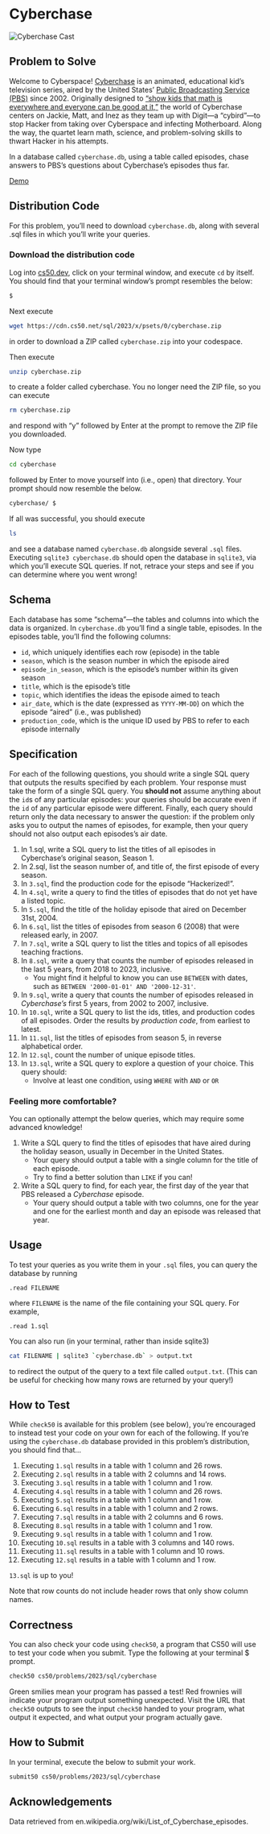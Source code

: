 # Cyberchase

![Cyberchase Cast](./cyberchase.jpg)

## Problem to Solve

Welcome to Cyberspace! [Cyberchase](https://pbskids.org/cyberchase/) is an animated, educational kid’s television series, aired by the United States’ [Public Broadcasting Service (PBS)](https://www.pbs.org/) since 2002. Originally designed to [“show kids that math is everywhere and everyone can be good at it,”](https://www.pbs.org/parents/shows/cyberchase/about) the world of Cyberchase centers on Jackie, Matt, and Inez as they team up with Digit—a “cybird”—to stop Hacker from taking over Cyberspace and infecting Motherboard. Along the way, the quartet learn math, science, and problem-solving skills to thwart Hacker in his attempts.

In a database called `cyberchase.db`, using a table called episodes, chase answers to PBS’s questions about Cyberchase’s episodes thus far.

[Demo](./demo.html)

## Distribution Code

For this problem, you’ll need to download `cyberchase.db`, along with several .sql files in which you’ll write your queries.

### **Download the distribution code**

Log into [cs50.dev](https://cs50.dev/), click on your terminal window, and execute `cd` by itself. You should find that your terminal window’s prompt resembles the below:

```bash
$
```

Next execute

```bash
wget https://cdn.cs50.net/sql/2023/x/psets/0/cyberchase.zip
```

in order to download a ZIP called `cyberchase.zip` into your codespace.

Then execute

```bash
unzip cyberchase.zip
```

to create a folder called cyberchase. You no longer need the ZIP file, so you can execute

```bash
rm cyberchase.zip
```

and respond with “y” followed by Enter at the prompt to remove the ZIP file you downloaded.

Now type

```bash
cd cyberchase
```

followed by Enter to move yourself into (i.e., open) that directory. Your prompt should now resemble the below.

```bash
cyberchase/ $
```

If all was successful, you should execute

```bash
ls
```

and see a database named `cyberchase.db` alongside several `.sql` files. Executing `sqlite3 cyberchase.db` should open the database in `sqlite3`, via which you’ll execute SQL queries. If not, retrace your steps and see if you can determine where you went wrong!

## Schema

Each database has some “schema”—the tables and columns into which the data is organized. In `cyberchase.db` you’ll find a single table, episodes. In the episodes table, you’ll find the following columns:

- `id`, which uniquely identifies each row (episode) in the table
- `season`, which is the season number in which the episode aired
- `episode_in_season`, which is the episode’s number within its given season
- `title`, which is the episode’s title
- `topic`, which identifies the ideas the episode aimed to teach
- `air_date`, which is the date (expressed as `YYYY-MM-DD`) on which the episode “aired” (i.e., was published)
- `production_code`, which is the unique ID used by PBS to refer to each episode internally

## Specification

For each of the following questions, you should write a single SQL query that outputs the results specified by each problem. Your response must take the form of a single SQL query. You **should not** assume anything about the `id`s of any particular episodes: your queries should be accurate even if the `id` of any particular episode were different. Finally, each query should return only the data necessary to answer the question: if the problem only asks you to output the names of episodes, for example, then your query should not also output each episodes’s air date.

1. In 1.sql, write a SQL query to list the titles of all episodes in Cyberchase’s original season, Season 1.
1. In 2.sql, list the season number of, and title of, the first episode of every season.
1. In `3.sql`, find the production code for the episode “Hackerized!”.
1. In `4.sql`, write a query to find the titles of episodes that do not yet have a listed topic.
1. In `5.sql`, find the title of the holiday episode that aired on December 31st, 2004.
1. In `6.sql`, list the titles of episodes from season 6 (2008) that were released early, in 2007.
1. In `7.sql`, write a SQL query to list the titles and topics of all episodes teaching fractions.
1. In `8.sql`, write a query that counts the number of episodes released in the last 5 years, from 2018 to 2023, inclusive.
    - You might find it helpful to know you can use `BETWEEN` with dates, such as `BETWEEN '2000-01-01' AND '2000-12-31'`.
1. In `9.sql`, write a query that counts the number of episodes released in *Cyberchase’s* first 5 years, from 2002 to 2007, inclusive.
1. In `10.sql`, write a SQL query to list the ids, titles, and production codes of all episodes. Order the results by *production code*, from earliest to latest.
1. In `11.sql`, list the titles of episodes from season 5, in reverse alphabetical order.
1. In `12.sql`, count the number of unique episode titles.
1. In `13.sql`, write a SQL query to explore a question of your choice. This query should:
    - Involve at least one condition, using `WHERE` with `AND` or `OR`

### Feeling more comfortable?

You can optionally attempt the below queries, which may require some advanced knowledge!

1. Write a SQL query to find the titles of episodes that have aired during the holiday season, usually in December in the United States.
    - Your query should output a table with a single column for the title of each episode.
    - Try to find a better solution than `LIKE` if you can!
1. Write a SQL query to find, for each year, the first day of the year that PBS released a *Cyberchase* episode.
    - Your query should output a table with two columns, one for the year and one for the earliest month and day an episode was released that year.

## Usage

To test your queries as you write them in your `.sql` files, you can query the database by running

`.read FILENAME`

where `FILENAME` is the name of the file containing your SQL query. For example,

`.read 1.sql`

You can also run (in your terminal, rather than inside sqlite3)

```bash
cat FILENAME | sqlite3 `cyberchase.db` > output.txt
```

to redirect the output of the query to a text file called `output.txt`. (This can be useful for checking how many rows are returned by your query!)

## How to Test

While `check50` is available for this problem (see below), you’re encouraged to instead test your code on your own for each of the following. If you’re using the `cyberchase.db` database provided in this problem’s distribution, you should find that…

1. Executing `1.sql` results in a table with 1 column and 26 rows.
1. Executing `2.sql` results in a table with 2 columns and 14 rows.
1. Executing `3.sql` results in a table with 1 column and 1 row.
1. Executing `4.sql` results in a table with 1 column and 26 rows.
1. Executing `5.sql` results in a table with 1 column and 1 row.
1. Executing `6.sql` results in a table with 1 column and 2 rows.
1. Executing `7.sql` results in a table with 2 columns and 6 rows.
1. Executing `8.sql` results in a table with 1 column and 1 row.
1. Executing `9.sql` results in a table with 1 column and 1 row.
1. Executing `10.sql` results in a table with 3 columns and 140 rows.
1. Executing `11.sql` results in a table with 1 column and 10 rows.
1. Executing `12.sql` results in a table with 1 column and 1 row.

`13.sql` is up to you!

Note that row counts do not include header rows that only show column names.

## Correctness

You can also check your code using `check50`, a program that CS50 will use to test your code when you submit. Type the following at your terminal $ prompt.

```bash
check50 cs50/problems/2023/sql/cyberchase
```

Green smilies mean your program has passed a test! Red frownies will indicate your program output something unexpected. Visit the URL that `check50` outputs to see the input `check50` handed to your program, what output it expected, and what output your program actually gave.

## How to Submit

In your terminal, execute the below to submit your work.

```bash
submit50 cs50/problems/2023/sql/cyberchase
```

## Acknowledgements

Data retrieved from en.wikipedia.org/wiki/List_of_Cyberchase_episodes.
